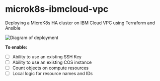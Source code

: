 # microk8s-ibmcloud-vpc

Deploying a MicroK8s HA cluster on IBM Cloud VPC using Terraform and Ansible

![Diagram of deployment](https://dsc.cloud/quickshare/Shared-Image-2023-07-05-12-40-53.png)

**To enable:**

- [ ] Ability to use an existing SSH Key
- [ ] Ability to use an existing COS instance
- [ ] Count objects on compute resources
- [ ] Local logic for resource names and IDs
